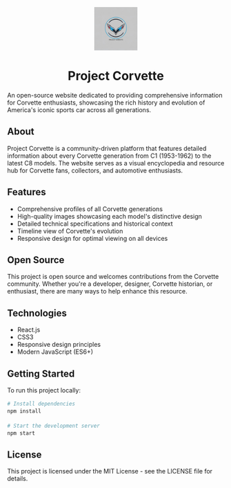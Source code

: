 <div align="center">
<img src="public/project-corvette-favicon.png" alt="Corvette Logo" width="100" height="100"/>

# Project Corvette
</div>

An open-source website dedicated to providing comprehensive information for Corvette enthusiasts, showcasing the rich history and evolution of America's iconic sports car across all generations.

## About

Project Corvette is a community-driven platform that features detailed information about every Corvette generation from C1 (1953-1962) to the latest C8 models. The website serves as a visual encyclopedia and resource hub for Corvette fans, collectors, and automotive enthusiasts.

## Features

- Comprehensive profiles of all Corvette generations
- High-quality images showcasing each model's distinctive design
- Detailed technical specifications and historical context
- Timeline view of Corvette's evolution
- Responsive design for optimal viewing on all devices

## Open Source

This project is open source and welcomes contributions from the Corvette community. Whether you're a developer, designer, Corvette historian, or enthusiast, there are many ways to help enhance this resource.

## Technologies

- React.js
- CSS3
- Responsive design principles
- Modern JavaScript (ES6+)

## Getting Started

To run this project locally:

```bash
# Install dependencies
npm install

# Start the development server
npm start
```

## License

This project is licensed under the MIT License - see the LICENSE file for details.
